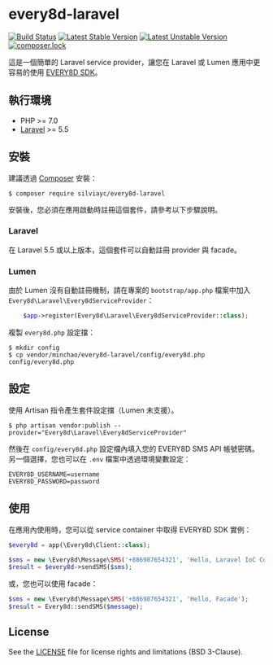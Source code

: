 # every8d-laravel

[![Build Status](https://travis-ci.org/minchao/every8d-laravel.svg?branch=master)](https://travis-ci.org/minchao/every8d-laravel)
[![Latest Stable Version](https://poser.pugx.org/minchao/every8d-laravel/v/stable)](https://packagist.org/packages/minchao/every8d-laravel)
[![Latest Unstable Version](https://poser.pugx.org/minchao/every8d-laravel/v/unstable)](https://packagist.org/packages/minchao/every8d-laravel)
[![composer.lock](https://poser.pugx.org/minchao/every8d-laravel/composerlock)](https://packagist.org/packages/minchao/every8d-laravel)

這是一個簡單的 Laravel service provider，讓您在 Laravel 或 Lumen 應用中更容易的使用 [EVERY8D SDK](https://github.com/minchao/every8d-php)。

## 執行環境

* PHP >= 7.0
* [Laravel](https://laravel.com/docs/5.5) >= 5.5

## 安裝

建議透過 [Composer](https://getcomposer.org/) 安裝：

```
$ composer require silviayc/every8d-laravel
```

安裝後，您必須在應用啟動時註冊這個套件，請參考以下步驟說明。

### Laravel

在 Laravel 5.5 或以上版本，這個套件可以自動註冊 provider 與 facade。

### Lumen

由於 Lumen 沒有自動註冊機制，請在專案的 `bootstrap/app.php` 檔案中加入 `Every8d\Laravel\Every8dServiceProvider`：

```php
    $app->register(Every8d\Laravel\Every8dServiceProvider::class);
```

複製 `every8d.php` 設定擋：

```
$ mkdir config
$ cp vendor/minchao/every8d-laravel/config/every8d.php config/every8d.php
```

## 設定

使用 Artisan 指令產生套件設定擋（Lumen 未支援）。

```
$ php artisan vendor:publish --provider="Every8d\Laravel\Every8dServiceProvider"
```

然後在 `config/every8d.php` 設定檔內填入您的 EVERY8D SMS API 帳號密碼。另一個選擇，您也可以在 `.env` 檔案中透過環境變數設定：

```
EVERY8D_USERNAME=username
EVERY8D_PASSWORD=password
```

## 使用

在應用內使用時，您可以從 service container 中取得 EVERY8D SDK 實例：

```php
$every8d = app(\Every8d\Client::class);

$sms = new \Every8d\Message\SMS('+886987654321', 'Hello, Laravel IoC Container');
$result = $every8d->sendSMS($sms);
```

或，您也可以使用 facade：

```php
$sms = new \Every8d\Message\SMS('+886987654321', 'Hello, Facade');
$result = Every8d::sendSMS($message);
```

## License

See the [LICENSE](LICENSE) file for license rights and limitations (BSD 3-Clause).
